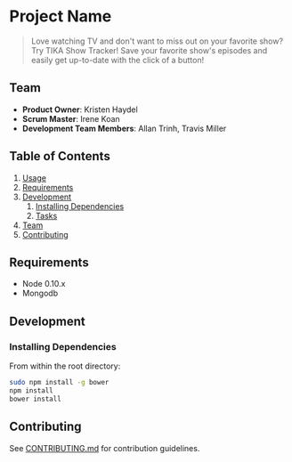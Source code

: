# Project Name

> Love watching TV and don't want to miss out on your favorite show? Try TIKA Show Tracker! Save your favorite show's episodes and easily get up-to-date with the click of a button!


## Team

  - __Product Owner__: Kristen Haydel
  - __Scrum Master__: Irene Koan 
  - __Development Team Members__: Allan Trinh, Travis Miller

## Table of Contents

1. [Usage](#Usage)
1. [Requirements](#requirements)
1. [Development](#development)
    1. [Installing Dependencies](#installing-dependencies)
    1. [Tasks](#tasks)
1. [Team](#team)
1. [Contributing](#contributing)



## Requirements

- Node 0.10.x
- Mongodb


## Development

### Installing Dependencies

From within the root directory:

```sh
sudo npm install -g bower
npm install
bower install
```


## Contributing

See [CONTRIBUTING.md](CONTRIBUTING.md) for contribution guidelines.
